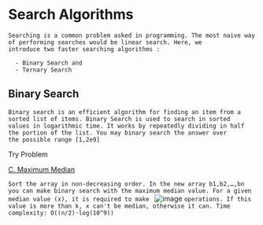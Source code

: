 # Search Algorithms
```
Searching is a common problem asked in programming. The most naive way of performing searches would be linear search. Here, we 
introduce two faster searching algorithms :

  - Binary Search and
  - Ternary Search
```

## Binary Search
```
Binary search is an efficient algorithm for finding an item from a sorted list of items. Binary Search is used to search in sorted
values in logarithmic time. It works by repeatedly dividing in half the portion of the list. You may binary search the answer over 
the possible range [1,2e9]
```
Try Problem

[C. Maximum Median](https://codeforces.com/contest/1201/problem/C)

```Sort the array in non-decreasing order. In the new array b1,b2,…,bn you can make binary search with the maximum median value. For a given median value (x), it is required to make ``` ![image](https://user-images.githubusercontent.com/59710234/158398223-1986dcd2-bbe3-4156-8c98-ffd338bf4c72.png) ```operations. If this value is more than k, x can't be median, otherwise it can. Time complexity: O((n/2)⋅log(10^9))```

